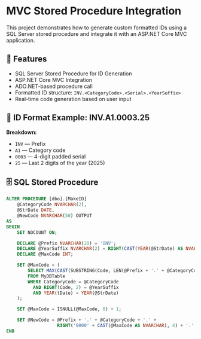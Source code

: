 # MVC Stored Procedure Integration

This project demonstrates how to generate custom formatted IDs using a SQL Server stored procedure and integrate it with an ASP.NET Core MVC application.

## 📌 Features

- SQL Server Stored Procedure for ID Generation
- ASP.NET Core MVC Integration
- ADO.NET-based procedure call
- Formatted ID structure: `INV.<CategoryCode>.<Serial>.<YearSuffix>`
- Real-time code generation based on user input

## 📐 ID Format Example: INV.A1.0003.25


**Breakdown:**
- `INV` — Prefix
- `A1` — Category code
- `0003` — 4-digit padded serial
- `25` — Last 2 digits of the year (2025)

## 🗄️ SQL Stored Procedure

```sql
ALTER PROCEDURE [dbo].[MakeID]
    @CategoryCode NVARCHAR(2),
    @StrDate DATE,
    @NewCode NVARCHAR(50) OUTPUT
AS
BEGIN
    SET NOCOUNT ON;

    DECLARE @Prefix NVARCHAR(20) = 'INV';
    DECLARE @YearSuffix NVARCHAR(2) = RIGHT(CAST(YEAR(@StrDate) AS NVARCHAR), 2);
    DECLARE @MaxCode INT;

    SET @MaxCode = (
        SELECT MAX(CAST(SUBSTRING(Code, LEN(@Prefix + '.' + @CategoryCode) + 2, 4) AS INT))
        FROM MyDBTable
        WHERE CategoryCode = @CategoryCode
          AND RIGHT(Code, 2) = @YearSuffix
          AND YEAR(tDate) = YEAR(@StrDate)
    );

    SET @MaxCode = ISNULL(@MaxCode, 0) + 1;

    SET @NewCode = @Prefix + '.' + @CategoryCode + '.' +
                   RIGHT('0000' + CAST(@MaxCode AS NVARCHAR), 4) + '.' + @YearSuffix;
END


